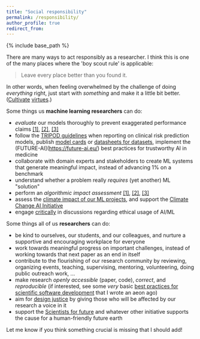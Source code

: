 ```yaml
---
title: "Social responsibility"
permalink: /responsibility/
author_profile: true
redirect_from:
---
```


{% include base_path %}

There are many ways to act responsibly as a researcher.
I think this is one of the many places where the 'boy scout rule' is applicable:
> Leave every place better than you found it.

In other words, when feeling overwhelmed by the challenge of doing *everything* right, just start with *something* and make it a little bit better.
([Cultivate](https://montrealethics.ai/virtues-not-principles/) [virtues](https://www.scu.edu/ethics/ethics-resources/ethical-decision-making/ethics-and-virtue/).)

Some things us **machine learning researchers** can do:
- _evaluate_ our models thoroughly to prevent exaggerated performance claims [[1]](https://www.ncbi.nlm.nih.gov/pmc/articles/PMC7222643/), [[2]](https://www.jclinepi.com/article/S0895-4356(18)31081-3/fulltext), [[3]](https://arxiv.org/abs/2011.03395)
- follow the [TRIPOD guidelines](https://www.tripod-statement.org/resources/) when reporting on clinical risk prediction models, publish [model cards](https://arxiv.org/abs/1810.03993) or [datasheets for datasets](https://arxiv.org/abs/1803.09010), implement the (FUTURE-AI](https://future-ai.eu/) best practices for trustworthy AI in medicine
- collaborate with domain experts and stakeholders to create ML systems that generate meaningful impact, instead of advancing 1% on a benchmark
- understand whether a problem really _requires_ (yet another) ML "solution"
- perform an _algorithmic impact assessment_ [[1]](https://www.adalovelaceinstitute.org/wp-content/uploads/2020/04/Ada-Lovelace-Institute-DataKind-UK-Examining-the-Black-Box-Report-2020.pdf), [[2]](https://dl.acm.org/doi/pdf/10.1145/3442188.3445935), [[3]](http://z-inspection.org/)
- assess the [climate impact of our ML projects](https://www.nature.com/articles/s42256-020-0219-9), and support the [Climate Change AI Initiative](https://www.climatechange.ai/)
- engage [critically](https://read.dukeupress.edu/critical-ai) in discussions regarding ethical usage of AI/ML


Some things all of us **researchers** can do:
- be kind to ourselves, our students, and our colleagues, and nurture a supportive and encouraging workplace for everyone
- work towards meaningful progress on important challenges, instead of working towards that next paper as an end in itself
- contribute to the flourishing of our research community by reviewing, organizing events, teaching, supervising, mentoring, volunteering, doing public outreach work, ...
- make research _openly accessible_ (paper, code), _correct_, and _reproducible_ (if interested, see some *very* basic [best practices for scientific software development](https://github.com/e-pet/best-practices-scientific-software-dev/blob/master/best_practices_scientific_software_dev.md) that I wrote an aeon ago)
- aim for [design justice](https://designjustice.org/read-the-principles) by giving those who will be affected by our research a voice in it
- support the [Scientists for future](https://scientists4future.org/) and whatever other initiative supports the cause for a human-friendly future earth


Let me know if you think something crucial is missing that I should add!
